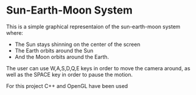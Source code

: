 # Sun-Earth-Moon System

This is a simple graphical representaion of the sun-earth-moon system where: 
  * The Sun stays shinning on the center of the screen 
  * The Earth orbits around the Sun 
  * And the Moon orbits around the Earth.

The user can use W,A,S,D,Q,E keys in order to move the camera around, as well as the SPACE key in order to pause the motion. 

For this project C++ and OpenGL have been used
